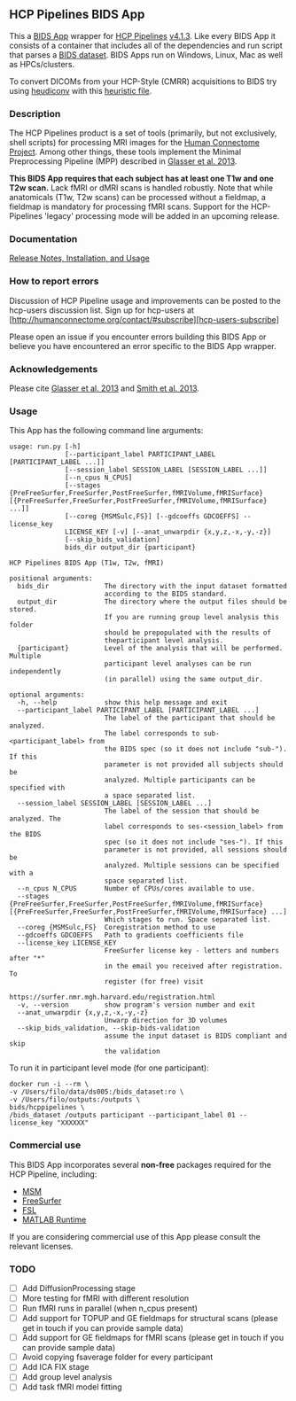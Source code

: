 ## HCP Pipelines BIDS App

This a [BIDS App](https://bids-apps.neuroimaging.io) wrapper for [HCP Pipelines](https://github.com/Washington-University/Pipelines) [v4.1.3](https://github.com/Washington-University/HCPpipelines/releases/tag/v4.1.3).
Like every BIDS App it consists of a container that includes all of the dependencies and run script that parses a [BIDS dataset](http://bids.neuroimaging.io).
BIDS Apps run on Windows, Linux, Mac as well as HPCs/clusters.

To convert DICOMs from your HCP-Style (CMRR) acquisitions to BIDS try using [heudiconv](https://github.com/nipy/heudiconv) with this [heuristic file](https://github.com/nipy/heudiconv/blob/master/heudiconv/heuristics/cmrr_heuristic.py).

### Description

The HCP Pipelines product is a set of tools (primarily, but not exclusively,
shell scripts) for processing MRI images for the [Human Connectome Project][HCP].
Among other things, these tools implement the Minimal Preprocessing Pipeline
(MPP) described in [Glasser et al. 2013][GlasserEtAl].

**This BIDS App requires that each subject has at least one T1w and one T2w scan.** Lack fMRI or dMRI scans is handled robustly.  Note that while anatomicals (T1w, T2w scans) can be processed without a fieldmap, a fieldmap is mandatory for processing fMRI scans. Support for the HCP-Pipelines 'legacy' processing mode will be added in an upcoming release.



### Documentation

[Release Notes, Installation, and Usage][release-install-use]

### How to report errors
Discussion of HCP Pipeline usage and improvements can be posted to the
hcp-users discussion list. Sign up for hcp-users at
[http://humanconnectome.org/contact/#subscribe][hcp-users-subscribe]

Please open an issue if you encounter errors building this BIDS App or believe you have encountered an error specific to the BIDS App wrapper.

### Acknowledgements
Please cite [Glasser et al. 2013][GlasserEtAl] and [Smith et al. 2013][SmithEtAl].

### Usage
This App has the following command line arguments:

	usage: run.py [-h]
	              [--participant_label PARTICIPANT_LABEL [PARTICIPANT_LABEL ...]]
	              [--session_label SESSION_LABEL [SESSION_LABEL ...]]
	              [--n_cpus N_CPUS]
	              [--stages {PreFreeSurfer,FreeSurfer,PostFreeSurfer,fMRIVolume,fMRISurface} [{PreFreeSurfer,FreeSurfer,PostFreeSurfer,fMRIVolume,fMRISurface} ...]]
	              [--coreg {MSMSulc,FS}] [--gdcoeffs GDCOEFFS] --license_key
	              LICENSE_KEY [-v] [--anat_unwarpdir {x,y,z,-x,-y,-z}]
	              [--skip_bids_validation]
	              bids_dir output_dir {participant}
	
	HCP Pipelines BIDS App (T1w, T2w, fMRI)
	
	positional arguments:
	  bids_dir              The directory with the input dataset formatted
	                        according to the BIDS standard.
	  output_dir            The directory where the output files should be stored.
	                        If you are running group level analysis this folder
	                        should be prepopulated with the results of
	                        theparticipant level analysis.
	  {participant}         Level of the analysis that will be performed. Multiple
	                        participant level analyses can be run independently
	                        (in parallel) using the same output_dir.
	
	optional arguments:
	  -h, --help            show this help message and exit
	  --participant_label PARTICIPANT_LABEL [PARTICIPANT_LABEL ...]
	                        The label of the participant that should be analyzed.
	                        The label corresponds to sub-<participant_label> from
	                        the BIDS spec (so it does not include "sub-"). If this
	                        parameter is not provided all subjects should be
	                        analyzed. Multiple participants can be specified with
	                        a space separated list.
	  --session_label SESSION_LABEL [SESSION_LABEL ...]
	                        The label of the session that should be analyzed. The
	                        label corresponds to ses-<session_label> from the BIDS
	                        spec (so it does not include "ses-"). If this
	                        parameter is not provided, all sessions should be
	                        analyzed. Multiple sessions can be specified with a
	                        space separated list.
	  --n_cpus N_CPUS       Number of CPUs/cores available to use.
	  --stages {PreFreeSurfer,FreeSurfer,PostFreeSurfer,fMRIVolume,fMRISurface} [{PreFreeSurfer,FreeSurfer,PostFreeSurfer,fMRIVolume,fMRISurface} ...]
	                        Which stages to run. Space separated list.
	  --coreg {MSMSulc,FS}  Coregistration method to use
	  --gdcoeffs GDCOEFFS   Path to gradients coefficients file
	  --license_key LICENSE_KEY
	                        FreeSurfer license key - letters and numbers after "*"
	                        in the email you received after registration. To
	                        register (for free) visit
	                        https://surfer.nmr.mgh.harvard.edu/registration.html
	  -v, --version         show program's version number and exit
	  --anat_unwarpdir {x,y,z,-x,-y,-z}
	                        Unwarp direction for 3D volumes
	  --skip_bids_validation, --skip-bids-validation
	                        assume the input dataset is BIDS compliant and skip
	                        the validation

To run it in participant level mode (for one participant):

    docker run -i --rm \
    -v /Users/filo/data/ds005:/bids_dataset:ro \
    -v /Users/filo/outputs:/outputs \
    bids/hcppipelines \
    /bids_dataset /outputs participant --participant_label 01 --license_key "XXXXXX"

### Commercial use

This BIDS App incorporates several **non-free** packages required for the HCP Pipeline, including:

- [MSM](https://github.com/ecr05/MSM_HOCR)
- [FreeSurfer](https://surfer.nmr.mgh.harvard.edu/)
- [FSL](https://fsl.fmrib.ox.ac.uk/fsl/fslwiki/Licence)
- [MATLAB Runtime](https://www.mathworks.com/products/compiler/matlab-runtime.html)


If you are considering commercial use of this App please consult the relevant licenses.

### TODO

   - [ ] Add DiffusionProcessing stage
   - [ ] More testing for fMRI with different resolution
   - [ ] Run fMRI runs in parallel (when n_cpus present)
   - [ ] Add support for TOPUP and GE fieldmaps for structural scans (please get in touch if you can provide sample data)
   - [ ] Add support for GE fieldmaps for fMRI scans (please get in touch if you can provide sample data)
   - [ ] Avoid copying fsaverage folder for every participant
   - [ ] Add ICA FIX stage
   - [ ] Add group level analysis
   - [ ] Add task fMRI model fitting

[HCP]: http://www.humanconnectome.org
[GlasserEtAl]: http://www.ncbi.nlm.nih.gov/pubmed/23668970
[SmithEtAl]: http://www.ncbi.nlm.nih.gov/pubmed/23702415
[release-install-use]: hhttps://github.com/Washington-University/HCPpipelines/wiki/Installation-and-Usage-Instructions
[hcp-users-subscribe]: http://humanconnectome.org/contact/#subscribe
